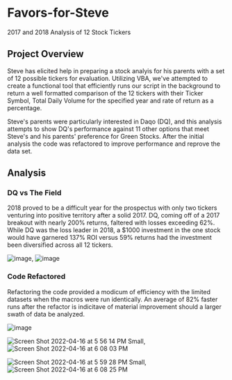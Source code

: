 # Favors-for-Steve
2017 and 2018 Analysis of 12 Stock Tickers
## Project Overview
Steve has elicited help in preparing a stock analyis for his parents with a set of 12 possible tickers for evaluation.  Utilizing VBA, we've attempted to create a functional tool that efficiently runs our script in the background to return a well formatted comparison of the 12 tickers with their Ticker Symbol, Total Daily Volume for the specified year and rate of return as a percentage.  

Steve's parents were particularly interested in Daqo (DQ), and this analysis attempts to show DQ's performance against 11 other options that meet Steve's and his parents' preference for Green Stocks.  After the initial analysis the code was refactored to improve performance and reprove the data set.

## Analysis
### DQ vs The Field
2018 proved to be a difficult year for the prospectus with only two tickers venturing into positive territory after a solid 2017.  DQ, coming off of a 2017 breakout with nearly 200% returns, faltered with losses exceeding 62%.  While DQ was the loss leader in 2018, a $1000 investment in the one stock would have garnered 137% ROI versus 59% returns had the investment been diversified across all 12 tickers.

![image](https://user-images.githubusercontent.com/98665941/163694606-7ae4bc76-cf07-47fe-a69f-8bc1115bda32.png),    ![image](https://user-images.githubusercontent.com/98665941/163694592-7d8838c7-c198-4fd8-953a-3fc890079421.png)

### Code Refactored
Refactoring the code provided a modicum of efficiency with the limited datasets when the macros were run identically.  An average of 82% faster runs after the refactor is indicitave of material improvement should a larger swath of data be analyzed.

![image](https://user-images.githubusercontent.com/98665941/163696448-69ed3307-0754-4e4a-83d2-2a72215e19ab.png)


![Screen Shot 2022-04-16 at 5 56 14 PM Small](https://user-images.githubusercontent.com/98665941/163696463-f0c6955e-652c-48a4-a10b-9f3d10005421.png),   ![Screen Shot 2022-04-16 at 6 08 03 PM](https://user-images.githubusercontent.com/98665941/163696503-8e5381c2-e9dd-4157-854c-4eda1ae72845.png)

![Screen Shot 2022-04-16 at 5 59 28 PM Small](https://user-images.githubusercontent.com/98665941/163696455-bf823cea-0dba-4190-bbe5-902444cc50cf.png),   ![Screen Shot 2022-04-16 at 6 08 25 PM](https://user-images.githubusercontent.com/98665941/163696511-f942cb25-1961-42e3-b06a-426f0de95565.png)
